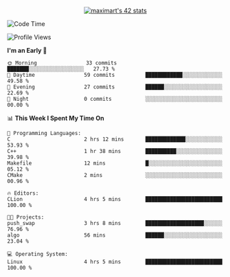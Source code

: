 <p align="center">
<a href="https://github.com/oakoudad/badge42"><img src="https://badge.mediaplus.ma/greenbinary/maximart?1337Badge=off&UM6P=off" alt="maximart's 42 stats" /></a>
</p>

<!--START_SECTION:waka-->
![Code Time](http://img.shields.io/badge/Code%20Time-28%20hrs%208%20mins-blue)

![Profile Views](http://img.shields.io/badge/Profile%20Views-27-blue)

**I'm an Early 🐤** 

```text
🌞 Morning                33 commits          ███████░░░░░░░░░░░░░░░░░░   27.73 % 
🌆 Daytime                59 commits          ████████████░░░░░░░░░░░░░   49.58 % 
🌃 Evening                27 commits          ██████░░░░░░░░░░░░░░░░░░░   22.69 % 
🌙 Night                  0 commits           ░░░░░░░░░░░░░░░░░░░░░░░░░   00.00 % 
```


📊 **This Week I Spent My Time On** 

```text
💬 Programming Languages: 
C                        2 hrs 12 mins       █████████████░░░░░░░░░░░░   53.93 % 
C++                      1 hr 38 mins        ██████████░░░░░░░░░░░░░░░   39.98 % 
Makefile                 12 mins             █░░░░░░░░░░░░░░░░░░░░░░░░   05.12 % 
CMake                    2 mins              ░░░░░░░░░░░░░░░░░░░░░░░░░   00.96 % 

🔥 Editors: 
CLion                    4 hrs 5 mins        █████████████████████████   100.00 % 

🐱‍💻 Projects: 
push_swap                3 hrs 8 mins        ███████████████████░░░░░░   76.96 % 
algo                     56 mins             ██████░░░░░░░░░░░░░░░░░░░   23.04 % 

💻 Operating System: 
Linux                    4 hrs 5 mins        █████████████████████████   100.00 % 
```


<!--END_SECTION:waka-->
